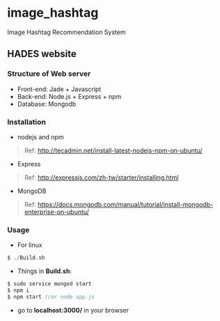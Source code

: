 # image_hashtag
Image Hashtag Recommendation System

## HADES website
### Structure of Web server
- Front-end: Jade + Javascript
- Back-end: Node.js + Express + npm
- Database: Mongodb

### Installation
- nodejs and npm
> Ref: http://tecadmin.net/install-latest-nodejs-npm-on-ubuntu/
- Express
> Ref: http://expressjs.com/zh-tw/starter/installing.html
- MongoDB
> Ref: https://docs.mongodb.com/manual/tutorial/install-mongodb-enterprise-on-ubuntu/

### Usage
- For linux 
```c
$ ./Build.sh
```

- Things in <strong>Build.sh</strong>:
```c
$ sudo service mongod start
$ npm i
$ npm start //or node app.js
```

- go to <strong>localhost:3000/</strong> in your browser
